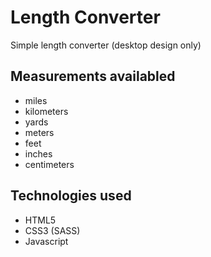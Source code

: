 # Length Converter

Simple length converter (desktop design only)

## Measurements availabled

- miles
- kilometers
- yards
- meters
- feet
- inches
- centimeters

## Technologies used

- HTML5
- CSS3 (SASS)
- Javascript
